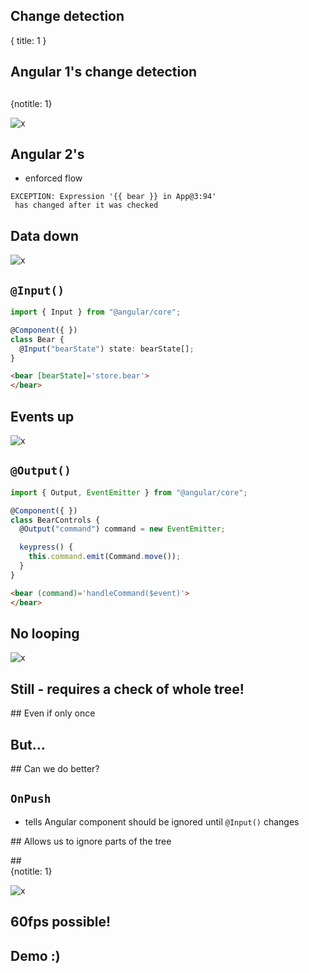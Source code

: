 ## Change detection
{ title: 1 }

## Angular 1's change detection

##   
{notitle: 1}

![x](img/scribble.png)

## Angular 2's

- enforced flow

```shell
EXCEPTION: Expression '{{ bear }} in App@3:94'
 has changed after it was checked
```

## Data down

![x](img/data-down.png)


## `@Input()`

```typescript
import { Input } from "@angular/core";

@Component({ })
class Bear {
  @Input("bearState") state: bearState[];
}
```

```html
<bear [bearState]='store.bear'>
</bear>
```

## Events up

![x](img/events-up.png)

## `@Output()`

```typescript
import { Output, EventEmitter } from "@angular/core";

@Component({ })
class BearControls {
  @Output("command") command = new EventEmitter;

  keypress() {
    this.command.emit(Command.move());
  }
}
```

```html
<bear (command)='handleCommand($event)'>
</bear>
```

## No looping

![x](img/change-after-check.png)

## Still - requires a check of whole tree!

## Even if only once

## But...

## Can we do better?

## `OnPush`

- tells Angular component should be ignored until `@Input()` changes


## Allows us to ignore parts of the tree

##    
{notitle: 1}

![x](img/on-push.png)

## 60fps possible!

## Demo :)
